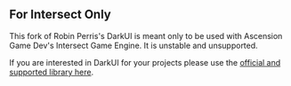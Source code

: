 ## For Intersect Only
This fork of Robin Perris's DarkUI is meant only to be used with Ascension Game Dev's Intersect Game Engine. It is unstable and unsupported.

If you are interested in DarkUI for your projects please use the [official and supported library here](https://github.com/robinperris/darkui).
